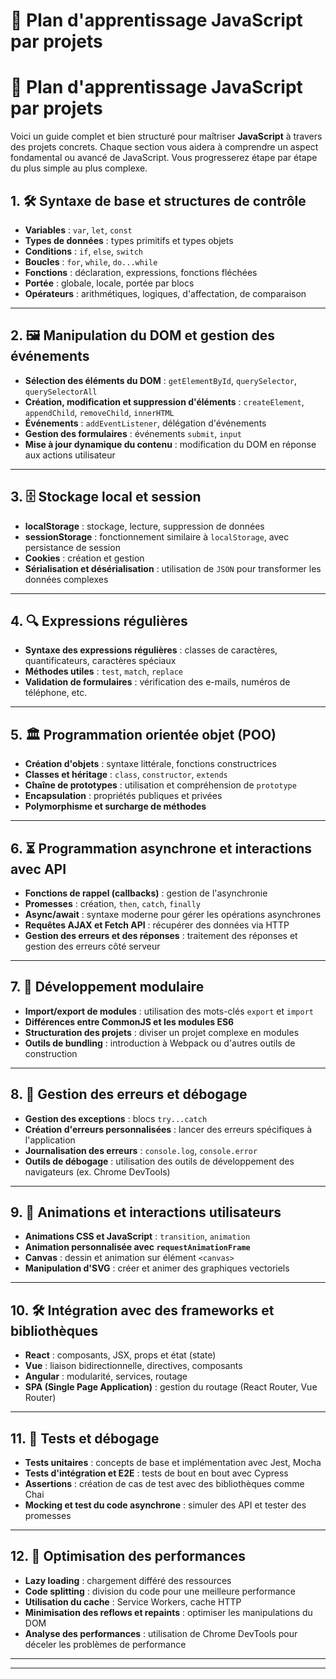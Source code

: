# 🌟 **Plan d'apprentissage JavaScript par projets**


# 🌟 **Plan d'apprentissage JavaScript par projets**

Voici un guide complet et bien structuré pour maîtriser **JavaScript** à travers des projets concrets. Chaque section vous aidera à comprendre un aspect fondamental ou avancé de JavaScript. Vous progresserez étape par étape du plus simple au plus complexe.

## 1. 🛠️ **Syntaxe de base et structures de contrôle**
- **Variables** : `var`, `let`, `const`
- **Types de données** : types primitifs et types objets
- **Conditions** : `if`, `else`, `switch`
- **Boucles** : `for`, `while`, `do...while`
- **Fonctions** : déclaration, expressions, fonctions fléchées
- **Portée** : globale, locale, portée par blocs
- **Opérateurs** : arithmétiques, logiques, d'affectation, de comparaison

---

## 2. 🖼️ **Manipulation du DOM et gestion des événements**
- **Sélection des éléments du DOM** : `getElementById`, `querySelector`, `querySelectorAll`
- **Création, modification et suppression d'éléments** : `createElement`, `appendChild`, `removeChild`, `innerHTML`
- **Événements** : `addEventListener`, délégation d'événements
- **Gestion des formulaires** : événements `submit`, `input`
- **Mise à jour dynamique du contenu** : modification du DOM en réponse aux actions utilisateur

---

## 3. 🗄️ **Stockage local et session**
- **localStorage** : stockage, lecture, suppression de données
- **sessionStorage** : fonctionnement similaire à `localStorage`, avec persistance de session
- **Cookies** : création et gestion
- **Sérialisation et désérialisation** : utilisation de `JSON` pour transformer les données complexes

---

## 4. 🔍 **Expressions régulières**
- **Syntaxe des expressions régulières** : classes de caractères, quantificateurs, caractères spéciaux
- **Méthodes utiles** : `test`, `match`, `replace`
- **Validation de formulaires** : vérification des e-mails, numéros de téléphone, etc.

---

## 5. 🏛️ **Programmation orientée objet (POO)**
- **Création d'objets** : syntaxe littérale, fonctions constructrices
- **Classes et héritage** : `class`, `constructor`, `extends`
- **Chaîne de prototypes** : utilisation et compréhension de `prototype`
- **Encapsulation** : propriétés publiques et privées
- **Polymorphisme et surcharge de méthodes**

---

## 6. ⏳ **Programmation asynchrone et interactions avec API**
- **Fonctions de rappel (callbacks)** : gestion de l'asynchronie
- **Promesses** : création, `then`, `catch`, `finally`
- **Async/await** : syntaxe moderne pour gérer les opérations asynchrones
- **Requêtes AJAX et Fetch API** : récupérer des données via HTTP
- **Gestion des erreurs et des réponses** : traitement des réponses et gestion des erreurs côté serveur

---

## 7. 🧩 **Développement modulaire**
- **Import/export de modules** : utilisation des mots-clés `export` et `import`
- **Différences entre CommonJS et les modules ES6**
- **Structuration des projets** : diviser un projet complexe en modules
- **Outils de bundling** : introduction à Webpack ou d'autres outils de construction

---

## 8. 🛑 **Gestion des erreurs et débogage**
- **Gestion des exceptions** : blocs `try...catch`
- **Création d'erreurs personnalisées** : lancer des erreurs spécifiques à l'application
- **Journalisation des erreurs** : `console.log`, `console.error`
- **Outils de débogage** : utilisation des outils de développement des navigateurs (ex. Chrome DevTools)

---

## 9. 🎨 **Animations et interactions utilisateurs**
- **Animations CSS et JavaScript** : `transition`, `animation`
- **Animation personnalisée avec `requestAnimationFrame`**
- **Canvas** : dessin et animation sur élément `<canvas>`
- **Manipulation d'SVG** : créer et animer des graphiques vectoriels

---

## 10. 🛠️ **Intégration avec des frameworks et bibliothèques**
- **React** : composants, JSX, props et état (state)
- **Vue** : liaison bidirectionnelle, directives, composants
- **Angular** : modularité, services, routage
- **SPA (Single Page Application)** : gestion du routage (React Router, Vue Router)

---

## 11. 🧪 **Tests et débogage**
- **Tests unitaires** : concepts de base et implémentation avec Jest, Mocha
- **Tests d'intégration et E2E** : tests de bout en bout avec Cypress
- **Assertions** : création de cas de test avec des bibliothèques comme Chai
- **Mocking et test du code asynchrone** : simuler des API et tester des promesses

---

## 12. 🚀 **Optimisation des performances**
- **Lazy loading** : chargement différé des ressources
- **Code splitting** : division du code pour une meilleure performance
- **Utilisation du cache** : Service Workers, cache HTTP
- **Minimisation des reflows et repaints** : optimiser les manipulations du DOM
- **Analyse des performances** : utilisation de Chrome DevTools pour déceler les problèmes de performance

---

---


